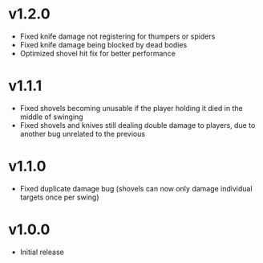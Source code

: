 # v1.2.0
- Fixed knife damage not registering for thumpers or spiders
- Fixed knife damage being blocked by dead bodies
- Optimized shovel hit fix for better performance
# v1.1.1
- Fixed shovels becoming unusable if the player holding it died in the middle of swinging
- Fixed shovels and knives still dealing double damage to players, due to another bug unrelated to the previous
# v1.1.0
- Fixed duplicate damage bug (shovels can now only damage individual targets once per swing)
# v1.0.0
- Initial release